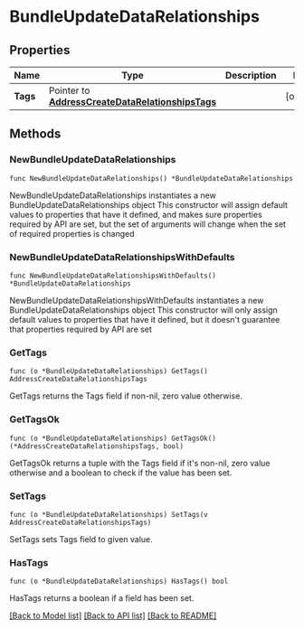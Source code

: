 # BundleUpdateDataRelationships

## Properties

Name | Type | Description | Notes
------------ | ------------- | ------------- | -------------
**Tags** | Pointer to [**AddressCreateDataRelationshipsTags**](AddressCreateDataRelationshipsTags.md) |  | [optional] 

## Methods

### NewBundleUpdateDataRelationships

`func NewBundleUpdateDataRelationships() *BundleUpdateDataRelationships`

NewBundleUpdateDataRelationships instantiates a new BundleUpdateDataRelationships object
This constructor will assign default values to properties that have it defined,
and makes sure properties required by API are set, but the set of arguments
will change when the set of required properties is changed

### NewBundleUpdateDataRelationshipsWithDefaults

`func NewBundleUpdateDataRelationshipsWithDefaults() *BundleUpdateDataRelationships`

NewBundleUpdateDataRelationshipsWithDefaults instantiates a new BundleUpdateDataRelationships object
This constructor will only assign default values to properties that have it defined,
but it doesn't guarantee that properties required by API are set

### GetTags

`func (o *BundleUpdateDataRelationships) GetTags() AddressCreateDataRelationshipsTags`

GetTags returns the Tags field if non-nil, zero value otherwise.

### GetTagsOk

`func (o *BundleUpdateDataRelationships) GetTagsOk() (*AddressCreateDataRelationshipsTags, bool)`

GetTagsOk returns a tuple with the Tags field if it's non-nil, zero value otherwise
and a boolean to check if the value has been set.

### SetTags

`func (o *BundleUpdateDataRelationships) SetTags(v AddressCreateDataRelationshipsTags)`

SetTags sets Tags field to given value.

### HasTags

`func (o *BundleUpdateDataRelationships) HasTags() bool`

HasTags returns a boolean if a field has been set.


[[Back to Model list]](../README.md#documentation-for-models) [[Back to API list]](../README.md#documentation-for-api-endpoints) [[Back to README]](../README.md)


